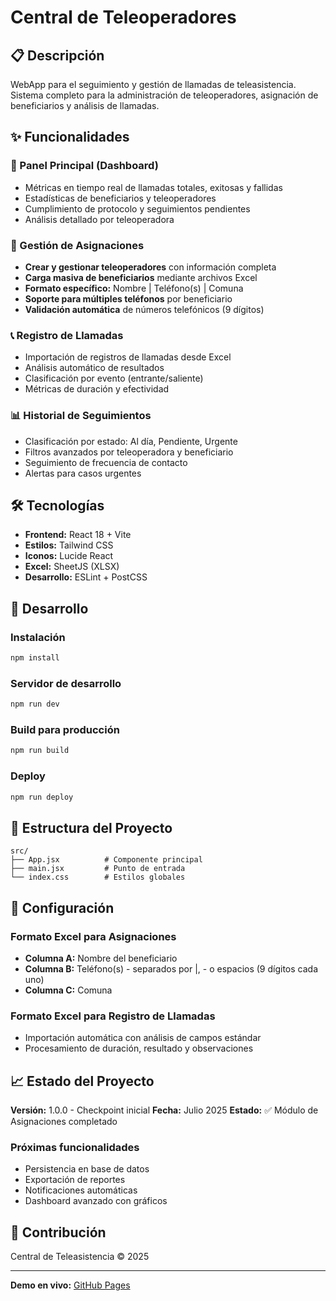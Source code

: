 # Central de Teleoperadores

## 📋 Descripción
WebApp para el seguimiento y gestión de llamadas de teleasistencia. Sistema completo para la administración de teleoperadores, asignación de beneficiarios y análisis de llamadas.

## ✨ Funcionalidades

### 🎯 Panel Principal (Dashboard)
- Métricas en tiempo real de llamadas totales, exitosas y fallidas
- Estadísticas de beneficiarios y teleoperadores
- Cumplimiento de protocolo y seguimientos pendientes
- Análisis detallado por teleoperadora

### 👥 Gestión de Asignaciones
- **Crear y gestionar teleoperadores** con información completa
- **Carga masiva de beneficiarios** mediante archivos Excel
- **Formato específico:** Nombre | Teléfono(s) | Comuna
- **Soporte para múltiples teléfonos** por beneficiario
- **Validación automática** de números telefónicos (9 dígitos)

### 📞 Registro de Llamadas
- Importación de registros de llamadas desde Excel
- Análisis automático de resultados
- Clasificación por evento (entrante/saliente)
- Métricas de duración y efectividad

### 📊 Historial de Seguimientos
- Clasificación por estado: Al día, Pendiente, Urgente
- Filtros avanzados por teleoperadora y beneficiario
- Seguimiento de frecuencia de contacto
- Alertas para casos urgentes

## 🛠️ Tecnologías

- **Frontend:** React 18 + Vite
- **Estilos:** Tailwind CSS
- **Iconos:** Lucide React
- **Excel:** SheetJS (XLSX)
- **Desarrollo:** ESLint + PostCSS

## 🚀 Desarrollo

### Instalación
```bash
npm install
```

### Servidor de desarrollo
```bash
npm run dev
```

### Build para producción
```bash
npm run build
```

### Deploy
```bash
npm run deploy
```

## 📂 Estructura del Proyecto
```
src/
├── App.jsx          # Componente principal
├── main.jsx         # Punto de entrada
└── index.css        # Estilos globales
```

## 🔧 Configuración

### Formato Excel para Asignaciones
- **Columna A:** Nombre del beneficiario
- **Columna B:** Teléfono(s) - separados por |, - o espacios (9 dígitos cada uno)
- **Columna C:** Comuna

### Formato Excel para Registro de Llamadas
- Importación automática con análisis de campos estándar
- Procesamiento de duración, resultado y observaciones

## 📈 Estado del Proyecto

**Versión:** 1.0.0 - Checkpoint inicial
**Fecha:** Julio 2025
**Estado:** ✅ Módulo de Asignaciones completado

### Próximas funcionalidades
- Persistencia en base de datos
- Exportación de reportes
- Notificaciones automáticas
- Dashboard avanzado con gráficos

## 👥 Contribución

Central de Teleasistencia © 2025

---

**Demo en vivo:** [GitHub Pages](https://robertomistatas.github.io/centralteleoperadores/)
